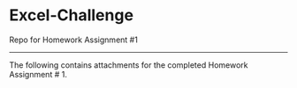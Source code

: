 # Excel-Challenge
Repo for Homework Assignment #1
___
The following contains attachments for the completed Homework Assignment # 1. 

